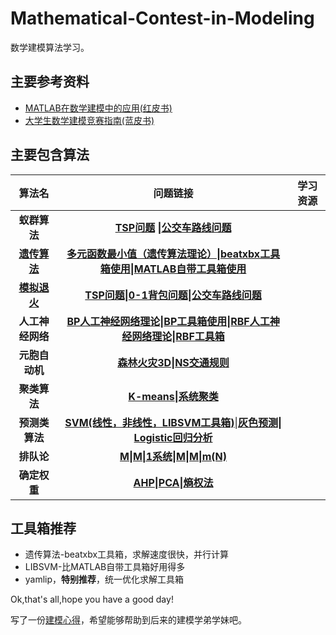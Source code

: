 # Mathematical-Contest-in-Modeling
数学建模算法学习。

## 主要参考资料

- [MATLAB在数学建模中的应用(红皮书)](https://baike.baidu.com/item/MATLAB%E5%9C%A8%E6%95%B0%E5%AD%A6%E5%BB%BA%E6%A8%A1%E4%B8%AD%E7%9A%84%E5%BA%94%E7%94%A8/10469801?fr=aladdin)
- [大学生数学建模竞赛指南(蓝皮书)](https://baike.baidu.com/item/%E5%A4%A7%E5%AD%A6%E7%94%9F%E6%95%B0%E5%AD%A6%E5%BB%BA%E6%A8%A1%E7%AB%9E%E8%B5%9B%E6%8C%87%E5%8D%97/17660813)

## 主要包含算法

|                   算法名                    |                   问题链接                   |                  学习资源                   |
| :--------------------------------------: | :--------------------------------------: | :--------------------------------------: |
|                 **蚁群算法**                 | **[TSP问题](https://github.com/zzbb1199/Mathematical-Modeling/blob/master/%E7%BA%A2%E7%9A%AE%E4%B9%A6%E5%AD%A6%E4%B9%A0/ant_colony_algorithm/asa_tsp.m) \|[公交车路线问题](https://github.com/zzbb1199/Mathematical-Modeling/blob/master/%E7%BA%A2%E7%9A%AE%E4%B9%A6%E5%AD%A6%E4%B9%A0/ant_colony_algorithm/asa_bus_problem.m)** |
| [**遗传算法**](https://github.com/zzbb1199/Mathematical-Modeling/blob/master/%E7%BA%A2%E7%9A%AE%E4%B9%A6%E5%AD%A6%E4%B9%A0/genetic/readme.txt) | [**多元函数最小值（遗传算法理论）**](https://github.com/zzbb1199/Mathematical-Modeling/blob/master/%E7%BA%A2%E7%9A%AE%E4%B9%A6%E5%AD%A6%E4%B9%A0/genetic/ga_algorithm_theory/GA501.m)**\|[beatxbx工具箱使用](https://github.com/zzbb1199/Mathematical-Modeling/blob/master/%E7%BA%A2%E7%9A%AE%E4%B9%A6%E5%AD%A6%E4%B9%A0/genetic/beatxbx_tools/beatbx_use.m)\|[MATLAB自带工具箱使用](https://github.com/zzbb1199/Mathematical-Modeling/blob/master/%E7%BA%A2%E7%9A%AE%E4%B9%A6%E5%AD%A6%E4%B9%A0/genetic/gatools/ga_use.m)** |
| [**模拟退火**](https://github.com/zzbb1199/Mathematical-Modeling/blob/master/%E7%BA%A2%E7%9A%AE%E4%B9%A6%E5%AD%A6%E4%B9%A0/simulated_annealing/readme.txt) | **[TSP问题](https://github.com/zzbb1199/Mathematical-Modeling/blob/master/%E7%BA%A2%E7%9A%AE%E4%B9%A6%E5%AD%A6%E4%B9%A0/simulated_annealing/sa_tsp.m)\|[0-1背包问题](https://github.com/zzbb1199/Mathematical-Modeling/blob/master/%E7%BA%A2%E7%9A%AE%E4%B9%A6%E5%AD%A6%E4%B9%A0/simulated_annealing/sa_01knapsack.m)\|[公交车路线问题](https://github.com/zzbb1199/Mathematical-Modeling/blob/master/%E7%BA%A2%E7%9A%AE%E4%B9%A6%E5%AD%A6%E4%B9%A0/simulated_annealing/sa_bus_problem.m)** |
|                **人工神经网络**                | **[BP人工神经网络理论](https://github.com/zzbb1199/Mathematical-Modeling/blob/master/%E7%BA%A2%E7%9A%AE%E4%B9%A6%E5%AD%A6%E4%B9%A0/neural_network/bp_theroy.m)\|[BP工具箱使用](https://github.com/zzbb1199/Mathematical-Modeling/blob/master/%E7%BA%A2%E7%9A%AE%E4%B9%A6%E5%AD%A6%E4%B9%A0/neural_network/neural_network_tools_use.m)\|[RBF人工神经网络理论](https://github.com/zzbb1199/Mathematical-Modeling/blob/master/%E7%BA%A2%E7%9A%AE%E4%B9%A6%E5%AD%A6%E4%B9%A0/neural_network/rbf_theory.m)\|[RBF工具箱](https://github.com/zzbb1199/Mathematical-Modeling/blob/master/%E7%BA%A2%E7%9A%AE%E4%B9%A6%E5%AD%A6%E4%B9%A0/neural_network/rbf_network_tools_use.m)** |
|                **元胞自动机**                 | **[森林火灾3D](https://github.com/zzbb1199/Mathematical-Modeling/blob/master/%E6%A8%A1%E5%9E%8B%E4%B8%8E%E7%AE%97%E6%B3%95%E9%9B%86%E5%90%88/CA_forest_fire_3D/forest_fier_modle2.m)\|[NS交通规则](https://github.com/zzbb1199/Mathematical-Modeling/blob/master/%E6%A8%A1%E5%9E%8B%E4%B8%8E%E7%AE%97%E6%B3%95%E9%9B%86%E5%90%88/CA_NS/test.m)** |
|                 **聚类算法**                 | **[K-means](https://github.com/zzbb1199/Mathematical-Modeling/blob/master/%E6%A8%A1%E5%9E%8B%E4%B8%8E%E7%AE%97%E6%B3%95%E9%9B%86%E5%90%88/cluster/kmeans/keamn_use.m)\|[系统聚类](https://github.com/zzbb1199/Mathematical-Modeling/blob/master/%E6%A8%A1%E5%9E%8B%E4%B8%8E%E7%AE%97%E6%B3%95%E9%9B%86%E5%90%88/cluster/system_cluster/clusterdata_use_simple.m)** |
|                **预测类算法**                 | **[SVM(线性，非线性，LIBSVM工具箱)](https://github.com/zzbb1199/Mathematical-Modeling/blob/master/%E6%A8%A1%E5%9E%8B%E4%B8%8E%E7%AE%97%E6%B3%95%E9%9B%86%E5%90%88/forecast/SVM/LIBSVM_USE.m)**\|**[灰色预测](https://github.com/zzbb1199/Mathematical-Modeling/blob/master/%E6%A8%A1%E5%9E%8B%E4%B8%8E%E7%AE%97%E6%B3%95%E9%9B%86%E5%90%88/forecast/gray_forecast/gm_corr.m)\|[ Logistic回归分析](https://github.com/zzbb1199/Mathematical-Modeling/blob/master/%E6%A8%A1%E5%9E%8B%E4%B8%8E%E7%AE%97%E6%B3%95%E9%9B%86%E5%90%88/forecast/Logistic/Logistic.m)** |
|                 **排队论**                  | **[M\|M\|1系统](https://github.com/zzbb1199/Mathematical-Modeling/blob/master/%E6%A8%A1%E5%9E%8B%E4%B8%8E%E7%AE%97%E6%B3%95%E9%9B%86%E5%90%88/queuing_theory/M_M_1.m)\|[M\|M\|m(N)](https://github.com/zzbb1199/Mathematical-Modeling/blob/master/%E6%A8%A1%E5%9E%8B%E4%B8%8E%E7%AE%97%E6%B3%95%E9%9B%86%E5%90%88/queuing_theory/MMSkteam.m)** |
|                 **确定权重**                 | **[AHP](https://github.com/zzbb1199/Mathematical-Modeling/blob/master/%E6%A8%A1%E5%9E%8B%E4%B8%8E%E7%AE%97%E6%B3%95%E9%9B%86%E5%90%88/weights/AHP.m)\|[PCA](https://github.com/zzbb1199/Mathematical-Modeling/blob/master/%E6%A8%A1%E5%9E%8B%E4%B8%8E%E7%AE%97%E6%B3%95%E9%9B%86%E5%90%88/weights/PCA.m)\|[熵权法](https://github.com/zzbb1199/Mathematical-Modeling/blob/master/模型与算法集合/weights/shang.m)** |

## 工具箱推荐

- 遗传算法-beatxbx工具箱，求解速度很快，并行计算
- LIBSVM-比MATLAB自带工具箱好用得多
- yamlip，**特别推荐**，统一优化求解工具箱

Ok,that's all,hope you have a good day!

写了一份[建模心得](https://www.ravenxrz.ink/archives/a-experience-of-failure-in-mathematical-modeling.html)，希望能够帮助到后来的建模学弟学妹吧。
